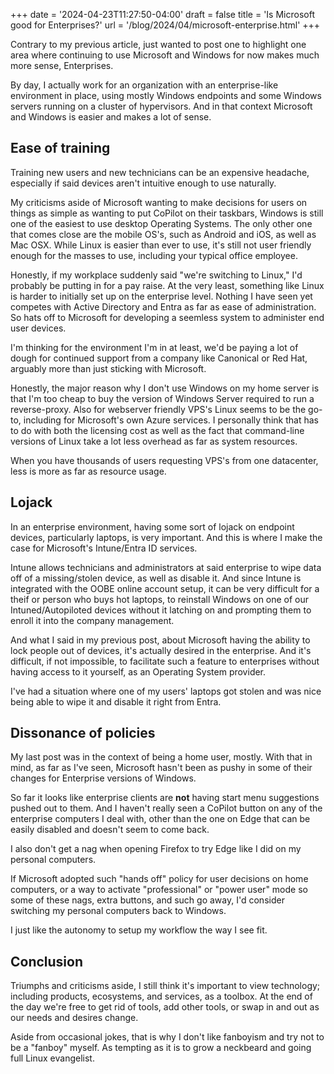 +++
date = '2024-04-23T11:27:50-04:00'
draft = false
title = 'Is Microsoft good for Enterprises?'
url = '/blog/2024/04/microsoft-enterprise.html'
+++

Contrary to my previous article, just wanted to post one to highlight one area where continuing to use Microsoft and Windows for now makes much more sense, Enterprises.

By day, I actually work for an organization with an enterprise-like environment in place, using mostly Windows endpoints and some Windows servers running on a cluster of hypervisors. And in that context Microsoft and Windows is easier and makes a lot of sense.

## Ease of training

Training new users and new technicians can be an expensive headache, especially if said devices aren't intuitive enough to use naturally.

My criticisms aside of Microsoft wanting to make decisions for users on things as simple as wanting to put CoPilot on their taskbars, Windows is still one of the easiest to use desktop Operating Systems. The only other one that comes close are the mobile OS's, such as Android and iOS, as well as Mac OSX. While Linux is easier than ever to use, it's still not user friendly enough for the masses to use, including your typical office employee.

Honestly, if my workplace suddenly said "we're switching to Linux," I'd probably be putting in for a pay raise. At the very least, something like Linux is harder to initially set up on the enterprise level. Nothing I have seen yet competes with Active Directory and Entra as far as ease of administration. So hats off to Microsoft for developing a seemless system to administer end user devices.

I'm thinking for the environment I'm in at least, we'd be paying a lot of dough for continued support from a company like Canonical or Red Hat, arguably more than just sticking with Microsoft.

Honestly, the major reason why I don't use Windows on my home server is that I'm too cheap to buy the version of Windows Server required to run a reverse-proxy. Also for webserver friendly VPS's Linux seems to be the go-to, including for Microsoft's own Azure services. I personally think that has to do with both the licensing cost as well as the fact that command-line versions of Linux take a lot less overhead as far as system resources.

When you have thousands of users requesting VPS's from one datacenter, less is more as far as resource usage.

## Lojack

In an enterprise environment, having some sort of lojack on endpoint devices, particularly laptops, is very important. And this is where I make the case for Microsoft's Intune/Entra ID services.

Intune allows technicians and administrators at said enterprise to wipe data off of a missing/stolen device, as well as disable it. And since Intune is integrated with the OOBE online account setup, it can be very difficult for a theif or person who buys hot laptops, to reinstall Windows on one of our Intuned/Autopiloted devices without it latching on and prompting them to enroll it into the company management.

And what I said in my previous post, about Microsoft having the ability to lock people out of devices, it's actually desired in the enterprise. And it's difficult, if not impossible, to facilitate such a feature to enterprises without having access to it yourself, as an Operating System provider.

I've had a situation where one of my users' laptops got stolen and was nice being able to wipe it and disable it right from Entra.

## Dissonance of policies

My last post was in the context of being a home user, mostly. With that in mind, as far as I've seen, Microsoft hasn't been as pushy in some of their changes for Enterprise versions of Windows.

So far it looks like enterprise clients are **not** having start menu suggestions pushed out to them. And I haven't really seen a CoPilot button on any of the enterprise computers I deal with, other than the one on Edge that can be easily disabled and doesn't seem to come back.

I also don't get a nag when opening Firefox to try Edge like I did on my personal computers.

If Microsoft adopted such "hands off" policy for user decisions on home computers, or a way to activate "professional" or "power user" mode so some of these nags, extra buttons, and such go away, I'd consider switching my personal computers back to Windows.

I just like the autonomy to setup my workflow the way I see fit.

## Conclusion

Triumphs and criticisms aside, I still think it's important to view technology; including products, ecosystems, and services, as a toolbox. At the end of the day we're free to get rid of tools, add other tools, or swap in and out as our needs and desires change.

Aside from occasional jokes, that is why I don't like fanboyism and try not to be a "fanboy" myself. As tempting as it is to grow a neckbeard and going full Linux evangelist.